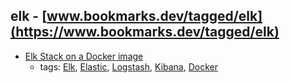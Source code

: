 elk - [www.bookmarks.dev/tagged/elk](https://www.bookmarks.dev/tagged/elk)
---
* [Elk Stack on a Docker image](https://elk-docker.readthedocs.io/#about)
    * tags: [Elk](../tagged/Elk.md), [Elastic](../tagged/Elastic.md), [Logstash](../tagged/Logstash.md), [Kibana](../tagged/Kibana.md), [Docker](../tagged/Docker.md)
